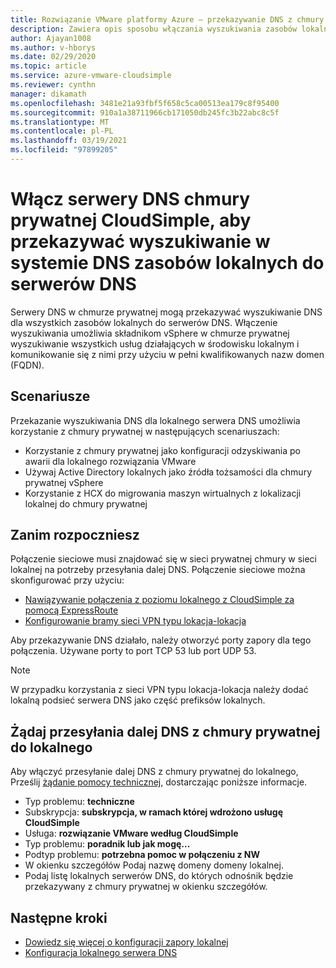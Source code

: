 ```yaml
---
title: Rozwiązanie VMware platformy Azure — przekazywanie DNS z chmury prywatnej do lokalnego
description: Zawiera opis sposobu włączania wyszukiwania zasobów lokalnych w chmurze prywatnej usługi CloudSimple
author: Ajayan1008
ms.author: v-hborys
ms.date: 02/29/2020
ms.topic: article
ms.service: azure-vmware-cloudsimple
ms.reviewer: cynthn
manager: dikamath
ms.openlocfilehash: 3481e21a93fbf5f658c5ca00513ea179c8f95400
ms.sourcegitcommit: 910a1a38711966cb171050db245fc3b22abc8c5f
ms.translationtype: MT
ms.contentlocale: pl-PL
ms.lasthandoff: 03/19/2021
ms.locfileid: "97899205"
---
```

# <a name="enable-cloudsimple-private-cloud-dns-servers-to-forward-dns-lookup-of-on-premises-resources-to-your-dns-servers"></a>Włącz serwery DNS chmury prywatnej CloudSimple, aby przekazywać wyszukiwanie w systemie DNS zasobów lokalnych do serwerów DNS

Serwery DNS w chmurze prywatnej mogą przekazywać wyszukiwanie DNS dla wszystkich zasobów lokalnych do serwerów DNS.  Włączenie wyszukiwania umożliwia składnikom vSphere w chmurze prywatnej wyszukiwanie wszystkich usług działających w środowisku lokalnym i komunikowanie się z nimi przy użyciu w pełni kwalifikowanych nazw domen (FQDN).

## <a name="scenarios"></a>Scenariusze 

Przekazanie wyszukiwania DNS dla lokalnego serwera DNS umożliwia korzystanie z chmury prywatnej w następujących scenariuszach:

* Korzystanie z chmury prywatnej jako konfiguracji odzyskiwania po awarii dla lokalnego rozwiązania VMware
* Używaj Active Directory lokalnych jako źródła tożsamości dla chmury prywatnej vSphere
* Korzystanie z HCX do migrowania maszyn wirtualnych z lokalizacji lokalnej do chmury prywatnej

## <a name="before-you-begin"></a>Zanim rozpoczniesz

Połączenie sieciowe musi znajdować się w sieci prywatnej chmury w sieci lokalnej na potrzeby przesyłania dalej DNS.  Połączenie sieciowe można skonfigurować przy użyciu:

* [Nawiązywanie połączenia z poziomu lokalnego z CloudSimple za pomocą ExpressRoute](on-premises-connection.md)
* [Konfigurowanie bramy sieci VPN typu lokacja-lokacja](./vpn-gateway.md#set-up-a-site-to-site-vpn-gateway)

Aby przekazywanie DNS działało, należy otworzyć porty zapory dla tego połączenia.  Używane porty to port TCP 53 lub port UDP 53.

> [!NOTE]
> W przypadku korzystania z sieci VPN typu lokacja-lokacja należy dodać lokalną podsieć serwera DNS jako część prefiksów lokalnych.

## <a name="request-dns-forwarding-from-private-cloud-to-on-premises"></a>Żądaj przesyłania dalej DNS z chmury prywatnej do lokalnego

Aby włączyć przesyłanie dalej DNS z chmury prywatnej do lokalnego, Prześlij [żądanie pomocy technicznej](https://portal.azure.com/#blade/Microsoft_Azure_Support/HelpAndSupportBlade/newsupportrequest), dostarczając poniższe informacje.

* Typ problemu: **techniczne**
* Subskrypcja: **subskrypcja, w ramach której wdrożono usługę CloudSimple**
* Usługa: **rozwiązanie VMware według CloudSimple**
* Typ problemu: **poradnik lub jak mogę...**
* Podtyp problemu: **potrzebna pomoc w połączeniu z NW**
* W okienku szczegółów Podaj nazwę domeny domeny lokalnej.
* Podaj listę lokalnych serwerów DNS, do których odnośnik będzie przekazywany z chmury prywatnej w okienku szczegółów.

## <a name="next-steps"></a>Następne kroki

* [Dowiedz się więcej o konfiguracji zapory lokalnej](on-premises-firewall-configuration.md)
* [Konfiguracja lokalnego serwera DNS](on-premises-dns-setup.md)
